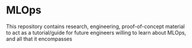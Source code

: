# MLOps
This repository contains research, engineering, proof-of-concept material to act as a tutorial/guide for future engineers willing to learn about MLOps, and all that it encompasses
